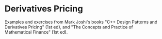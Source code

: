 Derivatives Pricing
====================
Examples and exercises from Mark Joshi's books "C++ Design Patterns and
Derivatives Pricing" (1st ed), and "The Concepts and Practice of Mathematical Finance" (1st ed).

